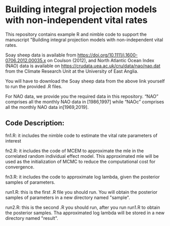 # Building integral projection models with non-independent vital rates

This repository contains example R and nimble code to support the manuscript "Building integral projection models with non-independent vital rates. 

Soay sheep data is available from https://doi.org/10.1111/j.1600-0706.2012.00035.x on Coulson (2012), and North Atlantic Ocean Index (NAO) data is available on https://crudata.uea.ac.uk/cru/data/nao/nao.dat from the Climate Research Unit at the University of East Anglia.

You will have to download the Soay sheep data from the above link yourself to run the provided .R files. 

For NAO data, we provide you the required data in this repository. “NAO” comprises all the monthly NAO data in [1986,1997] while “NAOc” comprises all the monthly NAO data in[1969,2019].



## Code Description:

fn1.R: it includes the nimble code to estimate the vital rate parameters of interest

fn2.R: it includes the code of MCEM to approximate the mle in the correlated random individual effect model. This approximated mle will be used as the initialization of MCMC to reduce the computational cost for convergence.

fn3.R: it includes the code to approximate log lambda, given the posterior samples of parameters. 

run1.R: this is the first .R file you should run. You will obtain the posterior samples of parameters in a new directory named "sample".

run2.R: this is the second .R you should run, after you run run1.R to obtain the posterior samples. Tha approximated log lambda will be stored in a new directory named "result". 
